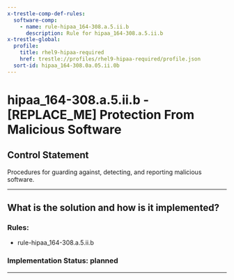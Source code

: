 ```yaml
---
x-trestle-comp-def-rules:
  software-comp:
    - name: rule-hipaa_164-308.a.5.ii.b
      description: Rule for hipaa_164-308.a.5.ii.b
x-trestle-global:
  profile:
    title: rhel9-hipaa-required
    href: trestle://profiles/rhel9-hipaa-required/profile.json
  sort-id: hipaa_164-308.0a.05.ii.0b
---
```


# hipaa_164-308.a.5.ii.b - \[REPLACE_ME\] Protection From Malicious Software

## Control Statement

Procedures for guarding against, detecting, and reporting malicious software.

______________________________________________________________________

## What is the solution and how is it implemented?

<!-- For implementation status enter one of: implemented, partial, planned, alternative, not-applicable -->

<!-- Note that the list of rules under ### Rules: is read-only and changes will not be captured after assembly to JSON -->

<!-- Add control implementation description here for control: hipaa_164-308.a.5.ii.b -->

### Rules:

  - rule-hipaa_164-308.a.5.ii.b

### Implementation Status: planned

______________________________________________________________________
